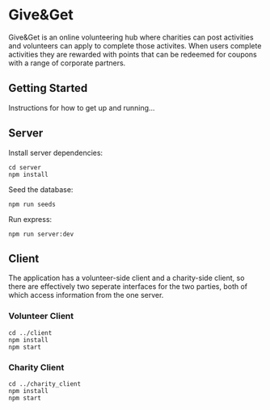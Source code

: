 # Give&Get 

Give&Get is an online volunteering hub where charities can post activities and volunteers can apply to complete those activites. When users complete activities they are rewarded with points that can be redeemed for coupons with a range of corporate partners.

## Getting Started

Instructions for how to get up and running...

## Server

Install server dependencies:

```
cd server
npm install
```

Seed the database:

```
npm run seeds
```

Run express:

```
npm run server:dev
```

## Client

The application has a volunteer-side client and a charity-side client, so there are effectively two seperate interfaces for the two parties, both of which access information from the one server.
### Volunteer Client

```
cd ../client
npm install
npm start
```
### Charity Client

```
cd ../charity_client
npm install 
npm start

